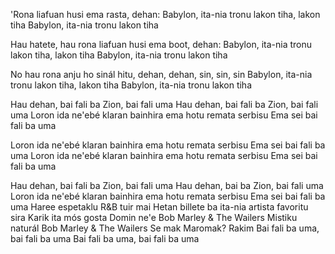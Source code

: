 'Rona liafuan husi ema rasta, dehan:
Babylon, ita-nia tronu lakon tiha, lakon tiha
Babylon, ita-nia tronu lakon tiha

Hau hatete, hau rona liafuan husi ema boot, dehan:
Babylon, ita-nia tronu lakon tiha, lakon tiha
Babylon, ita-nia tronu lakon tiha

No hau rona anju ho sinál hitu, dehan, dehan, sin, sin, sin
Babylon, ita-nia tronu lakon tiha, lakon tiha
Babylon, ita-nia tronu lakon tiha

Hau dehan, bai fali ba Zion, bai fali uma
Hau dehan, bai fali ba Zion, bai fali uma
Loron ida ne'ebé klaran bainhira ema hotu remata serbisu
Ema sei bai fali ba uma

Loron ida ne'ebé klaran bainhira ema hotu remata serbisu
Ema sei bai fali ba uma
Loron ida ne'ebé klaran bainhira ema hotu remata serbisu
Ema sei bai fali ba uma

Hau dehan, bai fali ba Zion, bai fali uma
Hau dehan, bai ba Zion, bai fali uma
Loron ida ne'ebé klaran bainhira ema hotu remata serbisu
Ema sei bai fali ba uma
Haree espetaklu R&B tuir mai
Hetan billete ba ita-nia artista favoritu sira
Karik ita mós gosta
Domin ne'e
Bob Marley & The Wailers
Mistiku naturál
Bob Marley & The Wailers
Se mak Maromak?
Rakim
Bai fali ba uma, bai fali ba uma
Bai fali ba uma, bai fali ba uma